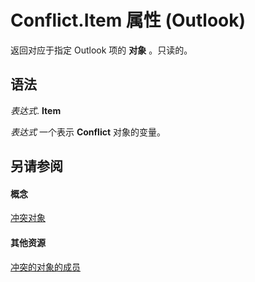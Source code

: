 
# Conflict.Item 属性 (Outlook)

返回对应于指定 Outlook 项的 **对象** 。只读的。


## 语法

 _表达式_. **Item**

 _表达式_ 一个表示 **Conflict** 对象的变量。


## 另请参阅


#### 概念


[冲突对象](a7c8f12a-08ba-9fff-60b8-a02d1c7f6f33.md)
#### 其他资源


[冲突的对象的成员](1edc695c-4cf7-1606-ca82-7eecaa09f25d.md)